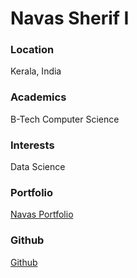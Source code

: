 # Navas Sherif I

### Location

Kerala, India

### Academics

B-Tech Computer Science

### Interests

Data Science

### Portfolio

[Navas Portfolio](https://navassherif98.github.io/Portfolio/)

### Github

[Github](https://github.com/navassherif98)
